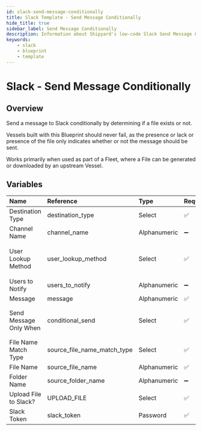 ```yaml
---
id: slack-send-message-conditionally
title: Slack Template - Send Message Conditionally
hide_title: true
sidebar_label: Send Message Conditionally
description: Information about Shipyard's low-code Slack Send Message Conditionally blueprint. Send a message to Slack conditionally by determining if a file exists or not.
keywords:
    - slack
    - blueprint
    - template
---
```


# Slack - Send Message Conditionally

## Overview

Send a message to Slack conditionally by determining if a file exists or not.

Vessels built with this Blueprint should never fail, as the presence or lack or presence of the file only indicates whether or not the message should be sent.

Works primarily when used as part of a Fleet, where a File can be generated or downloaded by an upstream Vessel.



## Variables

| Name | Reference | Type | Required | Default | Options | Description |
|:---|:---|:---|:---|:---|:---|:---|
| Destination Type | destination_type | Select | :white_check_mark: | channel | `Channel`, `DM` | - |
| Channel Name | channel_name | Alphanumeric | :heavy_minus_sign: |  | - | - |
| User Lookup Method | user_lookup_method | Select | :white_check_mark: | display_name | `Display Name`, `Real Name`, `Email` | - |
| Users to Notify | users_to_notify | Alphanumeric | :heavy_minus_sign: |  | - | - |
| Message | message | Alphanumeric | :white_check_mark: |  | - | - |
| Send Message Only When | conditional_send | Select | :white_check_mark: | file_exists | `File(s) Exist`, `File(s) Don&#39;t Exist` | - |
| File Name Match Type | source_file_name_match_type | Select | :white_check_mark: | exact_match | `Regex`, `Exact` | - |
| File Name | source_file_name | Alphanumeric | :white_check_mark: |  | - | - |
| Folder Name | source_folder_name | Alphanumeric | :heavy_minus_sign: |  | - | - |
| Upload File to Slack? | UPLOAD_FILE | Select | :white_check_mark: | no | `Yes`, `No` | - |
| Slack Token | slack_token | Password | :white_check_mark: | - | - | - |



